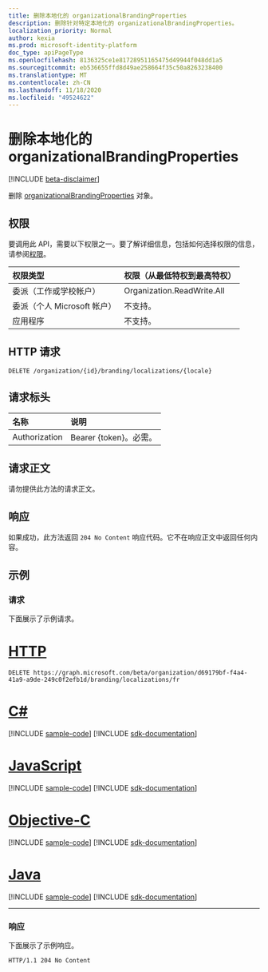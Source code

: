 ```yaml
---
title: 删除本地化的 organizationalBrandingProperties
description: 删除针对特定本地化的 organizationalBrandingProperties。
localization_priority: Normal
author: kexia
ms.prod: microsoft-identity-platform
doc_type: apiPageType
ms.openlocfilehash: 8136325ce1e81728951165475d49944f048dd1a5
ms.sourcegitcommit: eb536655ffd8d49ae258664f35c50a8263238400
ms.translationtype: MT
ms.contentlocale: zh-CN
ms.lasthandoff: 11/18/2020
ms.locfileid: "49524622"
---
```

# <a name="delete-localized-organizationalbrandingproperties"></a>删除本地化的 organizationalBrandingProperties

[!INCLUDE [beta-disclaimer](../../includes/beta-disclaimer.md)]

删除 [organizationalBrandingProperties](../resources/organizationalbrandingproperties.md) 对象。

## <a name="permissions"></a>权限

要调用此 API，需要以下权限之一。要了解详细信息，包括如何选择权限的信息，请参阅[权限](/graph/permissions-reference)。

| 权限类型                        | 权限（从最低特权到最高特权） |
|:---------------------------------------|:--------------------------------------------|
| 委派（工作或学校帐户）     | Organization.ReadWrite.All |
| 委派（个人 Microsoft 帐户） | 不支持。 |
| 应用程序                            | 不支持。 |

## <a name="http-request"></a>HTTP 请求

<!-- { "blockType": "ignored" } -->

```http
DELETE /organization/{id}/branding/localizations/{locale}
```

## <a name="request-headers"></a>请求标头

| 名称          | 说明   |
|:--------------|:--------------|
| Authorization | Bearer {token}。必需。 |

## <a name="request-body"></a>请求正文

请勿提供此方法的请求正文。

## <a name="response"></a>响应

如果成功，此方法返回 `204 No Content` 响应代码。它不在响应正文中返回任何内容。

## <a name="examples"></a>示例

### <a name="request"></a>请求

下面展示了示例请求。

# <a name="http"></a>[HTTP](#tab/http)
<!-- {
  "blockType": "request",
  "name": "delete_organizationalbrandingproperties"
}-->

```http
DELETE https://graph.microsoft.com/beta/organization/d69179bf-f4a4-41a9-a9de-249c0f2efb1d/branding/localizations/fr
```
# <a name="c"></a>[C#](#tab/csharp)
[!INCLUDE [sample-code](../includes/snippets/csharp/delete-organizationalbrandingproperties-csharp-snippets.md)]
[!INCLUDE [sdk-documentation](../includes/snippets/snippets-sdk-documentation-link.md)]

# <a name="javascript"></a>[JavaScript](#tab/javascript)
[!INCLUDE [sample-code](../includes/snippets/javascript/delete-organizationalbrandingproperties-javascript-snippets.md)]
[!INCLUDE [sdk-documentation](../includes/snippets/snippets-sdk-documentation-link.md)]

# <a name="objective-c"></a>[Objective-C](#tab/objc)
[!INCLUDE [sample-code](../includes/snippets/objc/delete-organizationalbrandingproperties-objc-snippets.md)]
[!INCLUDE [sdk-documentation](../includes/snippets/snippets-sdk-documentation-link.md)]

# <a name="java"></a>[Java](#tab/java)
[!INCLUDE [sample-code](../includes/snippets/java/delete-organizationalbrandingproperties-java-snippets.md)]
[!INCLUDE [sdk-documentation](../includes/snippets/snippets-sdk-documentation-link.md)]

---


### <a name="response"></a>响应

下面展示了示例响应。

<!-- {
  "blockType": "response",
  "truncated": true
} -->

```http
HTTP/1.1 204 No Content
```

<!-- uuid: 16cd6b66-4b1a-43a1-adaf-3a886856ed98
2019-02-04 14:57:30 UTC -->
<!-- {
  "type": "#page.annotation",
  "description": "Delete organizationalBrandingProperties",
  "keywords": "",
  "section": "documentation",
  "tocPath": ""
}-->
